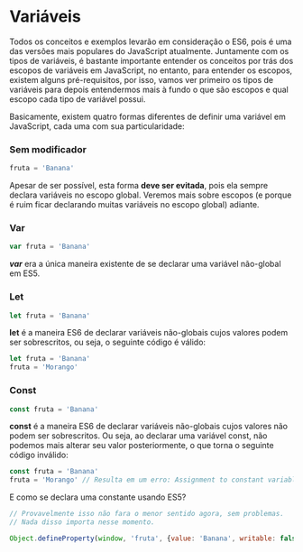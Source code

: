 # Variáveis

Todos os conceitos e exemplos levarão em consideração o ES6, pois é uma das versões mais populares do JavaScript atualmente. Juntamente com os tipos de variáveis, é bastante importante entender os conceitos por trás dos escopos de variáveis em JavaScript, no entanto, para entender os escopos, existem alguns pré-requisitos, por isso, vamos ver primeiro os tipos de variáveis para depois entendermos mais à fundo o que são escopos e qual escopo cada tipo de variável possui.

Basicamente, existem quatro formas diferentes de definir uma variável em JavaScript, cada uma com sua particularidade:

### Sem modificador

```js
fruta = 'Banana'
```

Apesar de ser possível, esta forma **deve ser evitada**, pois ela sempre declara variáveis no escopo global. Veremos mais sobre escopos \(e porque é ruim ficar declarando muitas variáveis no escopo global\) adiante.

### Var

```js
var fruta = 'Banana'
```

_**var**_ era a única maneira existente de se declarar uma variável não-global em ES5.

### Let

```js
let fruta = 'Banana'
```

**let** é a maneira ES6 de declarar variáveis não-globais cujos valores podem ser sobrescritos, ou seja, o seguinte código é válido:

```js
let fruta = 'Banana'
fruta = 'Morango'
```

### Const

```js
const fruta = 'Banana'
```

**const** é a maneira ES6 de declarar variáveis não-globais cujos valores não podem ser sobrescritos. Ou seja, ao declarar uma variável const, não podemos mais alterar seu valor posteriormente, o que torna o seguinte código inválido:

```js
const fruta = 'Banana'
fruta = 'Morango' // Resulta em um erro: Assignment to constant variable
```

E como se declara uma constante usando ES5?

```js
// Provavelmente isso não fara o menor sentido agora, sem problemas. 
// Nada disso importa nesse momento.

Object.defineProperty(window, 'fruta', {value: 'Banana', writable: false})
```



